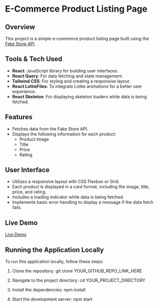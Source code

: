 # E-Commerce Product Listing Page

## Overview

This project is a simple e-commerce product listing page built using the [Fake Store API](https://fakestoreapi.com/).
## Tools & Tech Used

- **React**: JavaScript library for building user interfaces.
- **React Query**: For data fetching and state management.
- **Tailwind CSS**: For styling and creating a responsive layout.
- **React LottieFiles**: To integrate Lottie animations for a better user experience.
- **React Skeleton**: For displaying skeleton loaders while data is being fetched.

## Features

- Fetches data from the Fake Store API.
- Displays the following information for each product:
  - Product Image
  - Title
  - Price
  - Rating

## User Interface

- Utilizes a responsive layout with CSS Flexbox or Grid.
- Each product is displayed in a card format, including the image, title, price, and rating.
- Includes a loading indicator while data is being fetched.
- Implements basic error handling to display a message if the data fetch fails.

## Live Demo

[Live Demo](https://abdullahshabaan.github.io/ElevateTask/)

## Running the Application Locally

To run this application locally, follow these steps:

1. Clone the repository:
   git clone YOUR_GITHUB_REPO_LINK_HERE

2. Navigate to the project directory:
   cd YOUR_PROJECT_DIRECTORY

3. Install the dependencies:
   npm install
   
5. Start the development server:
   npm start

